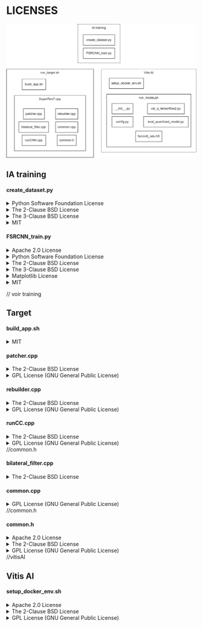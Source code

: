 # LICENSES

![architecture](./architecture_SuperRes7.png)

## IA training

#### **create_dataset.py**

<details>
<summary>Python Software Foundation License</summary>
  
  <details>
  
  <summary>Libraries :</summary>
  
  - arpgarse
  - multiprocessing
  - os
  </details>
</details>

<details>
<summary>The 2-Clause BSD License</summary>
  
  <details>
  
  <summary>Libraries :</summary>
  
  - cv2
  </details>
</details>

<details>
<summary>The 3-Clause BSD License</summary>

  <details>
  
  <summary>Libraries :</summary>
  
  - NumPy
  </details>
</details>

<details>
<summary>MIT</summary>

  <details>
  
  <summary>Libraries :</summary>
  
  - tqdm
  </details>
</details>

#### **FSRCNN_train.py**

<details>
<summary>Apache 2.0 License</summary>

  <details>
  
  <summary>Libraries :</summary>
  
  - TensorFlow
  </details>
</details>

<details>
<summary>Python Software Foundation License</summary>
  
  <details>
  
  <summary>Libraries :</summary>
  
  - arpgarse
  - gc
  - json
  - os
  </details>
</details>

<details>
<summary>The 2-Clause BSD License</summary>
  
  <details>
  
  <summary>Libraries :</summary>
  
  - cv2
  - scikit-learn
  </details>
</details>

<details>
<summary>The 3-Clause BSD License</summary>

  <details>
  
  <summary>Libraries :</summary>
  
  - NumPy
  </details>
</details>

<details>
<summary>Matplotlib License</summary>

  <details>
  
  <summary>Libraries :</summary>
  
  - matplotlib
  </details>
</details>

<details>
<summary>MIT</summary>

  <details>
  
  <summary>Libraries :</summary>
  
  - tqdm
  - livelossplot
  </details>
</details>

// voir training

## Target

#### **build_app.sh**

<details>
<summary>MIT</summary>
  
  <details>
  
  <summary>Libraries :</summary>
  
  - OpenCV
  </details>
</details>

#### **patcher.cpp**

<details>
<summary>The 2-Clause BSD License</summary>
  
  <details>
  
  <summary>Libraries :</summary>
  
  - OpenCV
  </details>
</details>

<details>
<summary>GPL License (GNU General Public License)</summary>

  <details>
  
  <summary>Libraries :</summary>
  
  - iostream
  - string
  - vector
  </details>
</details>

#### **rebuilder.cpp**

<details>
<summary>The 2-Clause BSD License</summary>
  
  <details>
  
  <summary>Libraries :</summary>
  
  - OpenCV
  </details>
</details>

<details>
<summary>GPL License (GNU General Public License)</summary>

  <details>
  
  <summary>Libraries :</summary>
  
  - iostream
  - string
  - vector
  - dirent.h
  - sys/stat.h
  </details>
</details>

#### **runCC.cpp**

<details>
<summary>The 2-Clause BSD License</summary>
  
  <details>
  
  <summary>Libraries :</summary>
  
  - OpenCV
  </details>
</details>

<details>
<summary>GPL License (GNU General Public License)</summary>

  <details>
  
  <summary>Libraries :</summary>
  
  - assert.h
  - dirent.h
  - stdio.h
  - stdlib.h
  - sys/stat.h
  - unistd.h
  - chrono
  - cassert
  - cmatg
  - cstdio
  - fstram
  - sstream
  - iomanip
  - iostream
  - queue
  - string
  - vector
  - thread
  </details>
</details>
//common.h

#### **bilateral_filter.cpp**

<details>
<summary>The 2-Clause BSD License</summary>
  
  <details>
  
  <summary>Libraries :</summary>
  
  - OpenCV
  </details>
</details>

#### **common.cpp**

<details>
<summary>GPL License (GNU General Public License)</summary>
  
  <details>
  
  <summary>Libraries :</summary>
  
  - cassert
  - numeric
  </details>
</details>
//common.h

#### **common.h**

<details>
<summary>Apache 2.0 License</summary>
  
  <details>
  
  <summary>Libraries :</summary>
  
  - glog
  - XIR
  </details>
</details>

<details>
<summary>The 2-Clause BSD License</summary>
  
  <details>
  
  <summary>Libraries :</summary>
  
  - OpenCV
  </details>
</details>

<details>
<summary>GPL License (GNU General Public License)</summary>
  
  <details>
  
  <summary>Libraries :</summary>
  
  - iostream
  - mutex
  - string
  - thread
  - vector
  </details>
</details>
//vitisAI

## Vitis AI

#### **setup_docker_env.sh**

<details>
<summary>Apache 2.0 License</summary>
  
  <details>
  
  <summary>Libraries :</summary>
  
  - TensorFlow
  </details>
</details>

<details>
<summary>The 2-Clause BSD License</summary>
  
  <details>
  
  <summary>Libraries :</summary>
  
  - seaborn
  - scipy
  </details>
</details>

<details>
<summary>GPL License (GNU General Public License)</summary>
  
  <details>
  
  <summary>Libraries :</summary>
  
  - libgfortran4
  </details>
//vai_quantizer

#### **__init__.py**

#### **config.py**
<details>
<summary>MIT</summary>
  
  <details>
  
  <summary>Libraries :</summary>
  
  - OpenCV
  </details>
</details>

#### **vai_q_tensorflow2.py** & **eval_quantized_model.py**

<details>
<summary>Apache 2.0 License</summary>
  
  <details>
  
  <summary>Libraries :</summary>
  
  - TensorFlow
  </details>
</details>

<details>
<summary>MIT</summary>
  
  <details>
  
  <summary>Libraries :</summary>
  
  - OpenCV
  </details>
</details>

<details>
<summary>Python Software Foundation License</summary>
  
  <details>
  
  <summary>Libraries :</summary>
  
  - arpgarse
  - os
  </details>
</details>

<details>
<summary>The 3-Clause BSD License</summary>

  <details>
  
  <summary>Libraries :</summary>
  
  - NumPy
  </details>
</details>

<details>
<summary>Matplotlib License</summary>

  <details>
  
  <summary>Libraries :</summary>
  
  - matplotlib
  </details>
</details>
//config.py

---

# Licenses details

- [**Apache 2.0 License**](https://www.apache.org/licenses/LICENSE-2.0): The Apache 2.0 License is permissive. It allows you to use, modify, and distribute the licensed software, including creating derivative works, without requiring those derivative works to be licensed under the same terms.

- [**The 2-Clause BSD License**](https://opensource.org/license/bsd-2-clause/): The BSD License allows users to do almost anything with the software, including modifying, distributing, and using it for commercial purposes, without imposing significant restrictions on how the software can be used or distributed.

- [**The 3-Clause BSD License**](https://opensource.org/license/bsd-3-clause/): The New BSD License is similar to the 2-Clause BSD License but includes an additional clause, often referred to as the "advertising clause. The "Endorsement Clause (Advertising Clause)” says that neither the name of the copyright holder nor the names of its contributors may be used to endorse or promote products derived from this software without specific prior written permission.

- [**GNU Affero General Public License v3.0**](https://www.gnu.org/licenses/agpl-3.0.en.html): The GNU Affero General Public License v3.0 is based on the GNU General Public License (GPL) version 3.0, with an additional clause addressing network use. The AGPLv3 extends the principles of the GPL to cover the distribution of software over a network, ensuring that users who interact with the software over a computer network also have access to the source code of that software.

- [**GPL License (GNU General Public License)**](https://www.gnu.org/licenses/gpl-3.0.html): The GPL License is designed to ensure that software distributed under its terms remains free and open, allowing users to access, modify, and distribute the software freely.

- [**Matplotlib License**](https://github.com/matplotlib/matplotlib/blob/main/LICENSE/LICENSE): The Matplotlib License is a permissive open-source license that allows for the free use, modification, and distribution of the library, including for commercial purposes, with certain conditions.

- [**MIT**](https://opensource.org/license/mit/): MIT license allows users to do almost anything they want with the software, as long as they include the original copyright notice and disclaimer.

- [**Python Software Foundation License**](https://www.python.org/download/releases/3.4.0/license/): PSF is a permissive open-source license that allows users to freely use, modify, and distribute Python, both for commercial and non-commercial purposes, without many of the restrictions found in copyleft licenses like the GNU General Public License (GPL).
